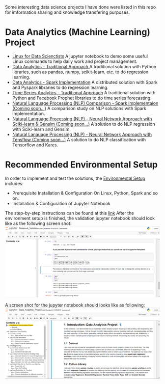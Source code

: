 Some interesting data science projects I have done were listed in this repo for imformation sharing and knowledge transfering purposes.

# Data Analytics (Machine Learning) Project
* [Linux for Data Scienctists](./Linux_Data_Science) A jupyter notebook to demo some useful Linux commands to help daily work and project management.
* [Data Analytics - Traditional Approach ](./Tradition_Data_Analytics/) A traditional solution with Python libraries, such as pandas, numpy, scikit-learn, etc. to do regression learning.
* [Data Analytics - Spark Implementation](./Tradition_Data_Analysis_Spark) A distributed solution with Spark and Pyspark libraries to do regression learning. 
* [Time Series Analytics - Traditional Approach](./Time_Series_Forecasting) A traditional solution with Python and Facebook Prophet libraries to do time series forecasting.
* [Natural Language Processing (NLP) Comparison - Spark Implementaion (Coming soon...)](./NLP_Analysis_Spark/) A comparison study on NLP solutions with Spark implementation.
* [Natural Language Processing (NLP) - Neural Network Approach with Sciki-learn & Gensim (Coming soon...)](./NLP_Analysis_NNR) A solution to do NLP regression with Sciki-learn and Gensim. 
* [Natural Lanauage Processing (NLP) - Neural Network Approach with Tensflow (Coming soon...)](./NLP_Analysis_Tensorflow) A solution to do NLP classification with Tensorflow and Kares. 

# Recommended Environmental Setup
In order to implement and test the solutions, the [Environmental Setup](./Environment_Setup.md) includes:
* Prerequisite Installation & Configuration On Linux, Python, Spark and so on.
* Installation & Configuration of Jupyter Notebook

The step-by-step instructions can be found at this [link](./Environment_Setup.md) After the environment setup is finished, the validation jupyter notebook should look like as the following screen shot:<a><img src="./Capture.PNG" alt="Jupyter Notebook"></a>

A screen shot for the jupyter notebook should looks like as following: <a><img src="./Capture1.PNG" alt="Project Notebook"></a>
